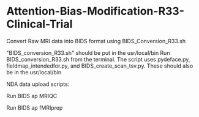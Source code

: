 # Attention-Bias-Modification-R33-Clinical-Trial


Convert Raw MRI data into BIDS format using BIDS_Conversion_R33.sh

"BIDS_conversion_R33.sh" should be put in the usr/local/bin
Run BIDS_conversion_R33.sh from the terminal. 
The script uses pydeface.py, fieldmap_intendedfor.py, and BIDS_create_scan_tsv.py. These should also be in the usr/local/bin

NDA data upload scripts:

Run BIDS ap MRIQC 

Run BIDS ap fMRIprep
